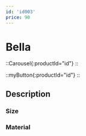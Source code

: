 ```yaml
---
id: 'id003'
price: 90
---
```


# Bella

::Carousel{:productId="id"}
::

::myButton{:productId="id"}
::


## Description

### Size

### Material

